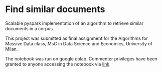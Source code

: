 # Find similar documents

Scalable pyspark implementation of an algorithm to retrieve similar documents in a corpus. 

This project was submitted as final assignment for the Algorithms for Massive Data class, MsC in Data Science and Economics, University of Milan.

The notebook was run on google colab. Commenter privileges have been granted to anyone accessing the notebook via [link](https://colab.research.google.com/drive/1AK2kG9xFh3UiXvV92kOiykva_yujJkrk#scrollTo=5vLozPfiMIm0)
